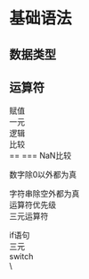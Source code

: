 # 基础语法



## 数据类型



## 运算符

赋值\
一元\
逻辑\
比较 \
\== ===  NaN比较&#x20;

数字除0以外都为真

字符串除空外都为真\
运算符优先级\
三元运算符





if语句\
三元\
switch\
\
